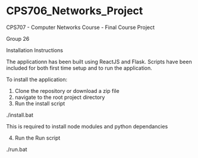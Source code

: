 # CPS706_Networks_Project
CPS707 - Computer Networks Course - Final Course Project

Group 26

Installation Instructions

The applicationn has been built using ReactJS and Flask. 
Scripts have been included for both first time setup and to run the application.

To install the application:

1) Clone the repository or download a zip file
2) navigate to the root project directory
3) Run the install script

./install.bat

This is required to install node modules and python dependancies

4) Run the Run script

./run.bat
